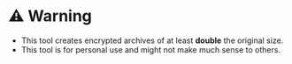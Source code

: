 # :warning: Warning
- This tool creates encrypted archives of at least **double** the original size.
- This tool is for personal use and might not make much sense to others.
